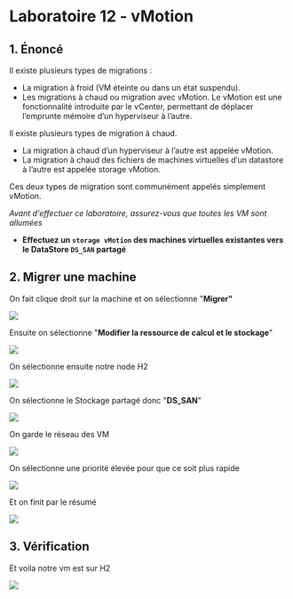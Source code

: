 # Laboratoire 12 - vMotion

## 1. Énoncé

Il existe plusieurs types de migrations :

* La migration à froid (VM éteinte ou dans un état suspendu).
* Les migrations à chaud ou migration avec vMotion. Le vMotion est une fonctionnalité introduite par le vCenter, permettant de déplacer l’emprunte mémoire d’un hyperviseur à l’autre.

Il existe plusieurs types de migration à chaud.

* La migration à chaud d’un hyperviseur à l’autre est appelée vMotion.
* La migration à chaud des fichiers de machines virtuelles d’un datastore à l’autre est appelée storage vMotion.

Ces deux types de migration sont communément appelés simplement vMotion.

_Avant d'effectuer ce laboratoire, assurez-vous que toutes les VM sont allumées_

* **Effectuez un `storage vMotion` des machines virtuelles existantes vers le DataStore `DS_SAN` partagé**

## **2**. Migrer une machine

On fait clique droit sur la machine et on sélectionne "**Migrer"**

![](<../.gitbook/assets/image (63).png>)

Ensuite on sélectionne "**Modifier la ressource de calcul et le stockage**"

![](<../.gitbook/assets/image (36).png>)

On sélectionne ensuite notre node H2

![](<../.gitbook/assets/image (15).png>)

On sélectionne le Stockage partagé donc "**DS\_SAN**"

![](<../.gitbook/assets/image (32).png>)

On garde le réseau des VM

![](<../.gitbook/assets/image (45).png>)

On sélectionne une priorité élevée pour que ce soit plus rapide

![](<../.gitbook/assets/image (48).png>)

Et on finit par le résumé

![](<../.gitbook/assets/image (54).png>)

## 3. Vérification

Et voila notre vm est sur H2

![](<../.gitbook/assets/image (69).png>)
